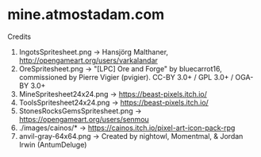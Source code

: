 # mine.atmostadam.com

Credits

1. IngotsSpritesheet.png -> Hansjörg Malthaner, <http://opengameart.org/users/varkalandar>
2. OreSpritesheet.png -> "[LPC] Ore and Forge" by bluecarrot16, commissioned by Pierre Vigier (pvigier). CC-BY 3.0+ / GPL 3.0+ / OGA-BY 3.0+
3. MineSpritesheet24x24.png -> <https://beast-pixels.itch.io/>
4. ToolsSpritesheet24x24.png -> <https://beast-pixels.itch.io/>
5. StonesRocksGemsSpritesheet.png -> <https://opengameart.org/users/senmou>
6. ./images/cainos/* -> <https://cainos.itch.io/pixel-art-icon-pack-rpg>
7. anvil-gray-64x64.png -> Created by nightowl, Momentmal, & Jordan Irwin (AntumDeluge)

